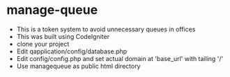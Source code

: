 # manage-queue
- This is a token system to avoid unnecessary queues in offices
- This was built using CodeIgniter
- clone your project
- Edit qapplication/config/database.php
- Edit config/config.php and set actual domain at 'base_url' with tailing '/'
- Use managequeue as public html directory
